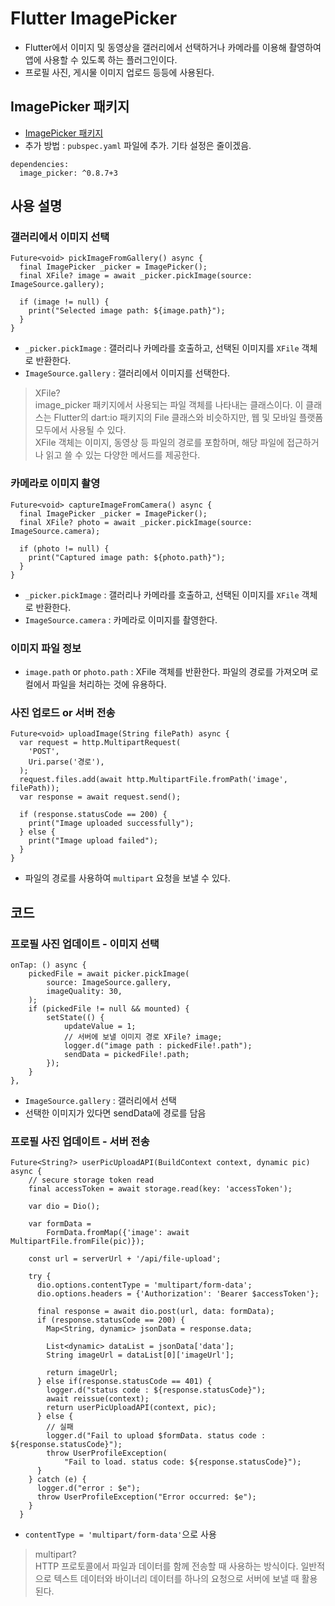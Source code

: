 # Flutter ImagePicker
- Flutter에서 이미지 및 동영상을 갤러리에서 선택하거나 카메라를 이용해 촬영하여 앱에 사용할 수 있도록 하는 플러그인이다.
- 프로필 사진, 게시물 이미지 업로드 등등에 사용된다.

## ImagePicker 패키지
- [ImagePicker 패키지](https://pub.dev/packages/image_picker)
- 추가 방법 : `pubspec.yaml` 파일에 추가. 기타 설정은 줄이겠음.

```
dependencies:
  image_picker: ^0.8.7+3
```

## 사용 설명
### 갤러리에서 이미지 선택
```
Future<void> pickImageFromGallery() async {
  final ImagePicker _picker = ImagePicker();
  final XFile? image = await _picker.pickImage(source: ImageSource.gallery);

  if (image != null) {
    print("Selected image path: ${image.path}");
  }
}
```
- `_picker.pickImage` : 갤러리나 카메라를 호출하고, 선택된 이미지를 `XFile` 객체로 반환한다.
- `ImageSource.gallery` : 갤러리에서 이미지를 선택한다.
> XFile?   
image_picker 패키지에서 사용되는 파일 객체를 나타내는 클래스이다. 이 클래스는 Flutter의 dart:io 패키지의 File 클래스와 비슷하지만, 웹 및 모바일 플랫폼 모두에서 사용될 수 있다.   
XFile 객체는 이미지, 동영상 등 파일의 경로를 포함하며, 해당 파일에 접근하거나 읽고 쓸 수 있는 다양한 메서드를 제공한다. 

### 카메라로 이미지 촬영
```
Future<void> captureImageFromCamera() async {
  final ImagePicker _picker = ImagePicker();
  final XFile? photo = await _picker.pickImage(source: ImageSource.camera);

  if (photo != null) {
    print("Captured image path: ${photo.path}");
  }
}
```
- `_picker.pickImage` : 갤러리나 카메라를 호출하고, 선택된 이미지를 `XFile` 객체로 반환한다.
- `ImageSource.camera` : 카메라로 이미지를 촬영한다.

### 이미지 파일 정보
- `image.path` or `photo.path` : XFile 객체를 반환한다. 파일의 경로를 가져오며 로컬에서 파일을 처리하는 것에 유용하다.

### 사진 업로드 or 서버 전송
```
Future<void> uploadImage(String filePath) async {
  var request = http.MultipartRequest(
    'POST',
    Uri.parse('경로'),
  );
  request.files.add(await http.MultipartFile.fromPath('image', filePath));
  var response = await request.send();
  
  if (response.statusCode == 200) {
    print("Image uploaded successfully");
  } else {
    print("Image upload failed");
  }
}
```
- 파일의 경로를 사용하여 `multipart` 요청을 보낼 수 있다.

## 코드
### 프로필 사진 업데이트 - 이미지 선택
```
onTap: () async {
    pickedFile = await picker.pickImage(
        source: ImageSource.gallery,
        imageQuality: 30,
    );
    if (pickedFile != null && mounted) {
        setState(() {
            updateValue = 1;
            // 서버에 보낼 이미지 경로 XFile? image;
            logger.d("image path : pickedFile!.path");
            sendData = pickedFile!.path;
        });
    }
},
```
- `ImageSource.gallery` : 갤러리에서 선택
- 선택한 이미지가 있다면 sendData에 경로를 담음

### 프로필 사진 업데이트 - 서버 전송
```
Future<String?> userPicUploadAPI(BuildContext context, dynamic pic) async {
    // secure storage token read
    final accessToken = await storage.read(key: 'accessToken');

    var dio = Dio();

    var formData =
        FormData.fromMap({'image': await MultipartFile.fromFile(pic)});

    const url = serverUrl + '/api/file-upload';

    try {
      dio.options.contentType = 'multipart/form-data';
      dio.options.headers = {'Authorization': 'Bearer $accessToken'};

      final response = await dio.post(url, data: formData);
      if (response.statusCode == 200) {
        Map<String, dynamic> jsonData = response.data;

        List<dynamic> dataList = jsonData['data'];
        String imageUrl = dataList[0]['imageUrl'];

        return imageUrl;
      } else if(response.statusCode == 401) {
        logger.d("status code : ${response.statusCode}");
        await reissue(context);
        return userPicUploadAPI(context, pic);
      } else {
        // 실패
        logger.d("Fail to upload $formData. status code : ${response.statusCode}");
        throw UserProfileException(
            "Fail to load. status code: ${response.statusCode}");
      }
    } catch (e) {
      logger.d("error : $e");
      throw UserProfileException("Error occurred: $e");
    }
  }
```
- `contentType = 'multipart/form-data'`으로 사용
> multipart?   
HTTP 프로토콜에서 파일과 데이터를 함께 전송할 때 사용하는 방식이다. 일반적으로 텍스트 데이터와 바이너리 데이터를 하나의 요청으로 서버에 보낼 때 활용된다.